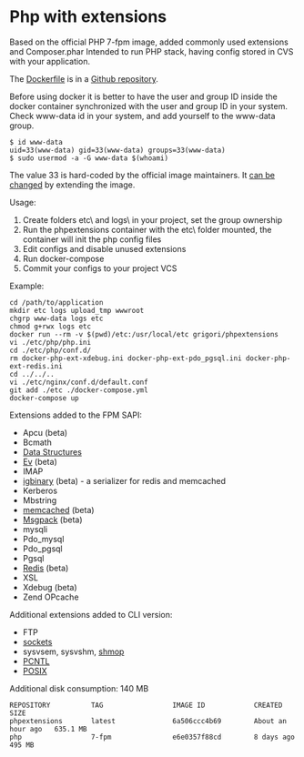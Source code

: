 # Php with extensions

Based on the official PHP 7-fpm image, added commonly used extensions and Composer.phar
Intended to run PHP stack, having config stored in CVS with your application.

The [Dockerfile](https://github.com/grikdotnet/phpdocker/blob/master/Dockerfile-php) is in a [Github repository](https://github.com/grikdotnet/phpdocker).

Before using docker it is better to have the user and group ID inside the docker container synchronized with the user and group ID in your system. Check www-data id in your system, and add yourself to the www-data group.
```
$ id www-data
uid=33(www-data) gid=33(www-data) groups=33(www-data)
$ sudo usermod -a -G www-data $(whoami)
```
The value 33 is hard-coded by the official image maintainers. It [can be changed](https://github.com/phpdocker-io/base-images/blob/master/php-fpm/7.0/Dockerfile#L23) by extending the image.

Usage:

1. Create folders etc\ and logs\ in your project, set the group ownership
2. Run the phpextensions container with the etc\ folder mounted, the container will init the php config files
3. Edit configs and disable unused extensions
6. Run docker-compose
7. Commit your configs to your project VCS

Example:
```
cd /path/to/application
mkdir etc logs upload_tmp wwwroot
chgrp www-data logs etc
chmod g+rwx logs etc
docker run --rm -v $(pwd)/etc:/usr/local/etc grigori/phpextensions
vi ./etc/php/php.ini
cd ./etc/php/conf.d/
rm docker-php-ext-xdebug.ini docker-php-ext-pdo_pgsql.ini docker-php-ext-redis.ini
cd ../../..
vi ./etc/nginx/conf.d/default.conf
git add ./etc ./docker-compose.yml
docker-compose up
```

Extensions added to the FPM SAPI:
* Apcu (beta)
* Bcmath
* [Data Structures](https://medium.com/@rtheunissen/efficient-data-structures-for-php-7-9dda7af674cd)
* [Ev](http://docs.php.net/ev) (beta)
* IMAP
* [igbinary](https://github.com/igbinary/igbinary) (beta) - a serializer for redis and memcached
* Kerberos
* Mbstring
* [memcached](https://github.com/php-memcached-dev/php-memcached/tree/php7) (beta)
* [Msgpack](https://pecl.php.net/package/msgpack) (beta)
* mysqli
* Pdo_mysql
* Pdo_pgsql
* Pgsql
* [Redis](https://github.com/phpredis/phpredis) (beta)
* XSL
* Xdebug (beta)
* Zend OPcache


Additional extensions added to CLI version:
* FTP
* [sockets](php.net/manual/ru/book.sockets.php)
* sysvsem, sysvshm, [shmop](http://php.net/manual/book.shmop.php)
* [PCNTL](http://php.net/manual/book.pcntl.php)
* [POSIX](http://php.net/manual/book.posix.php)

Additional disk consumption: 140 MB
```
REPOSITORY          TAG                 IMAGE ID            CREATED             SIZE
phpextensions       latest              6a506ccc4b69        About an hour ago   635.1 MB
php                 7-fpm               e6e0357f88cd        8 days ago          495 MB
```
